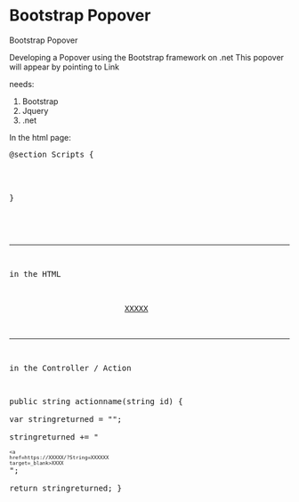 # Bootstrap Popover
Bootstrap Popover

Developing a Popover using the Bootstrap framework on .net
This popover will appear by pointing to Link

needs:
1) Bootstrap
2) Jquery
3) .net


In the html page:

<pre>
@section Scripts {   

    <script type="text/javascript">
        
        // This needed so it works after Ajax call
        $(document).ajaxComplete(function () {

            $('[data-toggle="popoverfull"]').popover({
                container: 'body',
                placement: 'right',
                trigger: 'click',
                html: true,
                title: function () {
                    return 'Items' +
                        '<button type="button" id="close" class="close" onclick="$(this).parent().parent().hide()">&times;</button>';
                },
                animation: false,
                content: function () {
                    var theValue = $(this).attr('value');                    
                    return $.ajax({
                        url: '/controllername/actionname?id=' + theValue,
                        dataType: 'html',
                        async: false
                    }).responseText;                    
                }
            });
        });

        $('[data-toggle="popoverfull"]').popover({
            container: 'body',
            placement: 'right',
            trigger: 'click',
            html: true,
            title: function () {
                return 'Items' +
                    '<button type="button" id="close" class="close" onclick="$(this).parent().parent().hide()">&times;</button>'
                    ;
            },
            animation: false,
            content: function () {
                var theValue = $(this).attr('value');                
                return $.ajax({
                    url: '/controllername/actionname?id=' + theValue,
                    dataType: 'html',
                    async: false
                }).responseText;
            }
        });
        
        $('.popover').click(function () {            
            $(this).popover('toggle');
        });

    </script>   
}

<style>
    .popover {
        width: 500px !important;
        max-width: 500px !important;
    }
</style>

-------------------------------------------------------------------------------------------
in the HTML

<td style="font-size:10px;">                    
                        <u style="padding-left:5px" data-toggle=popoverfull value="XXXXX">XXXXX</u> 
</td>      

---------------------------------------------------------------------------------------

in the Controller / Action

public string actionname(string id)
        {    
            var stringreturned = "";           
            stringreturned += "<div style=font-size:x-small;><a href=https://XXXXX/?String=XXXXXX target=_blank>XXXX</a></div>";   
            return stringreturned;
        }
</pre>
